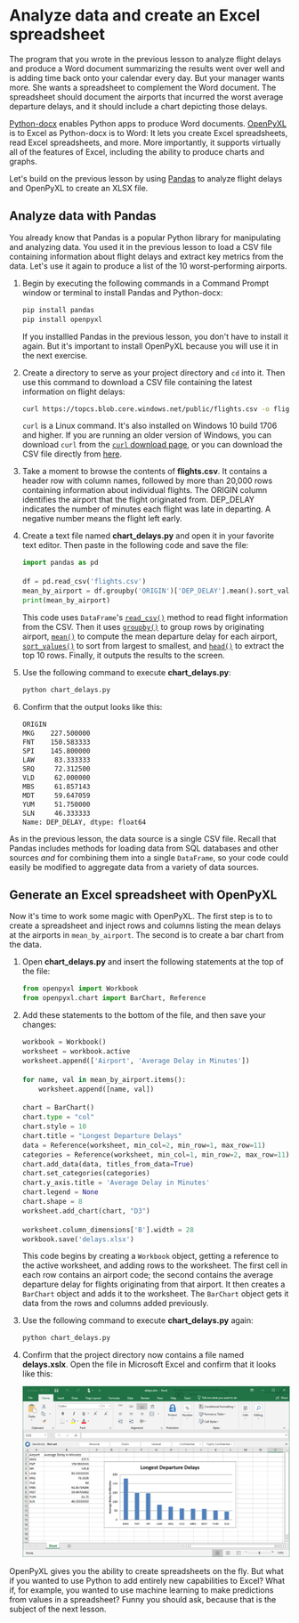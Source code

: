 # Analyze data and create an Excel spreadsheet

The program that you wrote in the previous lesson to analyze flight delays and produce a Word document summarizing the results went over well and is adding time back onto your calendar every day. But your manager wants more. She wants a spreadsheet to complement the Word document. The spreadsheet should document the airports that incurred the worst average departure delays, and it should include a chart depicting those delays.

[Python-docx](https://python-docx.readthedocs.io/en/latest/) enables Python apps to produce Word documents. [OpenPyXL](https://openpyxl.readthedocs.io/en/stable/) is to Excel as Python-docx is to Word: It lets you create Excel spreadsheets, read Excel spreadsheets, and more. More importantly, it supports virtually all of the features of Excel, including the ability to produce charts and graphs.

Let's build on the previous lesson by using [Pandas](https://pandas.pydata.org/) to analyze flight delays and OpenPyXL to create an XLSX file.

## Analyze data with Pandas

You already know that Pandas is a popular Python library for manipulating and analyzing data. You used it in the previous lesson to load a CSV file containing information about flight delays and extract key metrics from the data. Let's use it again to produce a list of the 10 worst-performing airports.

1. Begin by executing the following commands in a Command Prompt window or terminal to install Pandas and Python-docx:

	```bash
	pip install pandas
	pip install openpyxl
	```

    If you installled Pandas in the previous lesson, you don't have to install it again. But it's important to install OpenPyXL because you will use it in the next exercise.

1. Create a directory to serve as your project directory and `cd` into it. Then use this command to download a CSV file containing the latest information on flight delays:

	```bash
	curl https://topcs.blob.core.windows.net/public/flights.csv -o flights.csv
	```

	`curl` is a Linux command. It's also installed on Windows 10 build 1706 and higher. If you are running an older version of Windows, you can download `curl` from the [`curl` download page](https://curl.haxx.se/download.html), or you can download the CSV file directly from [here](https://topcs.blob.core.windows.net/public/flights.csv).

1. Take a moment to browse the contents of **flights.csv**. It contains a header row with column names, followed by more than 20,000 rows containing information about individual flights. The ORIGIN column identifies the airport that the flight originated from. DEP_DELAY indicates the number of minutes each flight was late in departing. A negative number means the flight left early.

1. Create a text file named **chart_delays.py** and open it in your favorite text editor. Then paste in the following code and save the file:

	```python
	import pandas as pd
	
	df = pd.read_csv('flights.csv')
    mean_by_airport = df.groupby('ORIGIN')['DEP_DELAY'].mean().sort_values(ascending=False).head(10)
	print(mean_by_airport)
	```

 	This code uses `DataFrame`'s [`read_csv()`](https://pandas.pydata.org/pandas-docs/stable/reference/api/pandas.read_csv.html) method to read flight information from the CSV. Then it uses [`groupby()`](https://pandas.pydata.org/pandas-docs/stable/reference/api/pandas.DataFrame.groupby.html) to group rows by originating airport, [`mean()`](https://pandas.pydata.org/pandas-docs/stable/reference/api/pandas.DataFrame.mean.html) to compute the mean departure delay for each airport, [`sort_values()`](https://pandas.pydata.org/pandas-docs/stable/reference/api/pandas.DataFrame.sort_values.html) to sort from largest to smallest, and [`head()`](https://pandas.pydata.org/pandas-docs/stable/reference/api/pandas.DataFrame.head.html) to extract the top 10 rows. Finally, it outputs the results to the screen.

1. Use the following command to execute **chart_delays.py**:

	```bash
	python chart_delays.py
	```

1. Confirm that the output looks like this:

	```
    ORIGIN
    MKG    227.500000
    FNT    150.583333
    SPI    145.800000
    LAW     83.333333
    SRQ     72.312500
    VLD     62.000000
    MBS     61.857143
    MDT     59.647059
    YUM     51.750000
    SLN     46.333333
    Name: DEP_DELAY, dtype: float64
	```

As in the previous lesson, the data source is a single CSV file. Recall that Pandas includes methods for loading data from SQL databases and other sources *and* for combining them into a single `DataFrame`, so your code could easily be modified to aggregate data from a variety of data sources.

## Generate an Excel spreadsheet with OpenPyXL

Now it's time to work some magic with OpenPyXL. The first step is to to create a spreadsheet and inject rows and columns listing the mean delays at the airports in `mean_by_airport`. The second is to create a bar chart from the data.

1. Open **chart_delays.py** and insert the following statements at the top of the file:

	```python
    from openpyxl import Workbook
    from openpyxl.chart import BarChart, Reference
	```

1. Add these statements to the bottom of the file, and then save your changes:

	```python
    workbook = Workbook()
    worksheet = workbook.active
    worksheet.append(['Airport', 'Average Delay in Minutes'])

    for name, val in mean_by_airport.items():
        worksheet.append([name, val])

    chart = BarChart()
    chart.type = "col"
    chart.style = 10
    chart.title = "Longest Departure Delays"
    data = Reference(worksheet, min_col=2, min_row=1, max_row=11)
    categories = Reference(worksheet, min_col=1, min_row=2, max_row=11)
    chart.add_data(data, titles_from_data=True)
    chart.set_categories(categories)
    chart.y_axis.title = 'Average Delay in Minutes'
    chart.legend = None
    chart.shape = 8
    worksheet.add_chart(chart, "D3")

    worksheet.column_dimensions['B'].width = 28
    workbook.save('delays.xlsx')
	```

    This code begins by creating a `Workbook` object, getting a reference to the active worksheet, and adding rows to the worksheet. The first cell in each row contains an airport code; the second contains the average departure delay for flights originating from that airport. It then creates a `BarChart` object and adds it to the worksheet. The `BarChart` object gets it data from the rows and columns added previously.

1. Use the following command to execute **chart_delays.py** again:

	```bash
	python chart_delays.py
	```

1. Confirm that the project directory now contains a file named **delays.xslx**. Open the file in Microsoft Excel and confirm that it looks like this:

    ![Bar chart depicting airport delays](media/openpyxl.png)

OpenPyXL gives you the ability to create spreadsheets on the fly. But what if you wanted to use Python to add entirely new capabilities to Excel? What if, for example, you wanted to use machine learning to make predictions from values in a spreadsheet? Funny you should ask, because that is the subject of the next lesson.